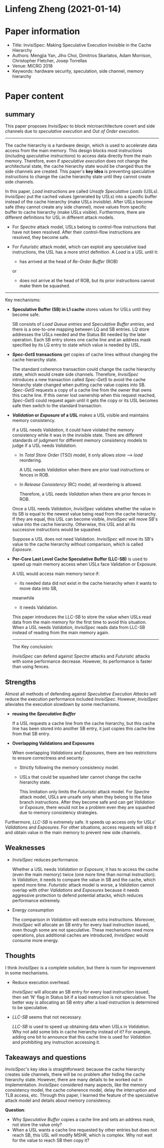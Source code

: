 # Linfeng Zheng (2021-01-14)

# Paper information

* Title: InvisiSpec: Making Speculative Execution Invisible in the Cache Hierarchy
* Authors: Mengjia Yan, Jiho Choi, Dimitrios Skarlatos, Adam Morrison, Christopher Fletcher, Josep Torrellas
* Venue: MICRO 2018
* Keywords: hardware security, speculation, side channel, memory hierarchy

# Paper content

## summary

This paper proposes *InvisiSpec* to block microarchitecture covert and side channels due to *speculative execution* and *Out of Order execution*.

---

The cache hierarchy is a hardware design, which is used to accelerate data access from the main memory. This design blocks most instructions (including *speculative instructions*) to access data directly from the main memory. Therefore, even if *speculative execution* does not change the architectural state, the cache hierarchy state would be changed thus the side channels are created. This paper's **key idea** is preventing speculative instructions to change the cache hierarchy state until they cannot create side channels.

In this paper, *Load* instructions are called *Unsafe Speculative Loads* (USLs). *InvisiSpec* put the cached values (generated by USLs) into a specific buffer instead of the cache hierarchy (make USLs invisible). After USLs become safe (they cannot create any side channel), move values from specific buffer to cache hierarchy (make USLs visible). Furthermore, there are different definitions for USL in different attack models.

* For *Spectre* attack model, USLs belong to control-flow instructions that have not been resolved. After their control-flow instructions are resolved, they become safe.
* For *Futuristic* attack model, which can exploit any speculative load instructions, the USL has a more strict definition. A *Load* is a USL until it:
  * has arrived at the head of *Re-Order Buffer* (ROB)

  or
  
  * does not arrive at the head of ROB, but its prior instructions cannot make them be squashed.

---

Key mechanisms:

* **Speculative Buffer (SB) in L1 cache** stores values for USLs until they become safe.

  SB consists of *Load Queue entries* and *Speculative Buffer entries*, and there is a one-to-one mapping between LQ and SB entries. LQ store addresses the USLs needed and the Status Bit needed by the later operation. Each SB entry stores one cache line and an address mask specified by its LQ entry to state which value is needed by USL.
* ***Spec-GetS* transactions** get copies of cache lines without changing the cache hierarchy state.

  The standard coherence transaction could change the cache hierarchy state, which would create side channels. Therefore, *InvisiSpec* introduces a new transaction called *Spec-GetS* to avoid the cache hierarchy state changed when putting cache value copies into SB. *Spec-GetS* requests a copy of a cache line from the owner that owns this cache line. If this owner lost ownership when this request reached, *Spec-GetS* could request again until it gets the copy or its USL becomes safe then switch to the standard transaction.
* ***Validation* or *Exposure* of a USL** makes a USL visible and maintains memory consistency.

  If a USL needs *Validation*, it could have violated the memory consistency while it was in the invisible state. There are different standards of judgment for different memory consistency models to judge if a USL needs *Validation*.
  * In *Total Store Order* (TSO) model, it only allows *store* --> *load* reordering.

    A USL needs *Validation* when there are prior load instructions or fences in ROB.
  * In *Release Consistency* (RC) model, all reordering is allowed.

    Therefore, a USL needs *Validation* when there are prior fences in ROB.

  Once a USL needs *Validation*, *InvisiSpec* validates whether the value in its SB is equal to the newest value being read from the cache hierarchy. If they are equal, this USL can become visible, *InvisiSpec* will move SB's value into the cache hierarchy. Otherwise, this USL and all its successive instructions would be squashed.

  Suppose a USL does not need Validation. *InvisiSpec* will move its SB's value to the cache hierarchy without comparison, which is called *Exposure*.
* **Per-Core Last Level Cache Speculative Buffer (LLC-SB)** is used to speed up main memory access when USLs face Validation or Exposure.

  A USL would access main memory twice if:
  * its needed data did not exist in the cache hierarchy when it wants to move data into SB,

  meanwhile
  * it needs Validation.

  This paper introduces the LLC-SB to store the value when USLs read data from the main memory for the first time to avoid this situation. When a USL needs *Validation*, *InvisiSpec* reads data from LLC-SB instead of reading from the main memory again.

  ---

  The Key conclusion:

  *InvisiSpec* can defend against *Spectre* attacks and *Futuristic* attacks with some performance decrease. However, its performance is faster than using fences.

## Strengths

Almost all methods of defending against *Speculative Execution Attacks* will reduce the execution performance included *InvisiSpec*. However, *InvisiSpec* alleviates the execution slowdown by some mechanisms.

* **reusing the *Speculative Buffer***

  If a USL requests a cache line from the cache hierarchy, but this cache line has been stored into another SB entry, it just copies this cache line from that SB entry.
* **Overlapping Validations and Exposures**

  When overlapping *Validations* and *Exposures*, there are two restrictions to ensure correctness and security:
  * Strictly following the memory consistency model.
  * USLs that could be squashed later cannot change the cache hierarchy state.

    This limitation only limits the *Futuristic* attack model. For *Spectre* attack model, USLs are unsafe only when they belong to the false branch instructions. After they become safe and can get *Validation* or *Exposure*, there would not be a problem even they are squashed due to memory consistency strategies.

Furthermore, *LLC-SB* is extremely safe. It speeds up access only for USLs' *Validations* and *Exposures*. For other situations, access requests will skip it and obtain value in the main memory to prevent new side channels.

## Weaknesses

* *InvisiSpec* reduces performance.

  Whether a USL needs *Validation* or *Exposure*, it has to access the cache (even the main memory) twice (one more time than normal instruction). In *Validation*, it needs to compare the value in SB and the cache, which spend more time. *Futuristic* attack model is worse, a *Validation* cannot overlap with other *Validations* and *Exposures* because it needs aggressive protection to defend potential attacks, which reduces performance extremely.
* Energy consumption

  The comparison in *Validation* will execute extra instructions. Moreover, *InvisiSpec* will allocate an SB entry for every load instruction issued, even though some are not speculative. These mechanisms need more operations, plus additional caches are introduced, *InvisiSpec* would consume more energy.

## Thoughts

I think *InvisiSpec* is a complete solution, but there is room for improvement in some mechanisms.

* Reduce execution overhead.

  *InvisiSpec* will allocate an SB entry for every load instruction issued, then set 'N' flag in Status bit if a load instruction is not speculative. The better way is allocating an SB entry after a load instruction is determined to be speculative.
* *LLC-SB* seems that not necessary.

  *LLC-SB* is used to speed up obtaining data when USLs in *Validation*. Why not add some bits in cache hierarchy instead of it? For example, adding one bit to announce that this cache line is used for *Validation* and prohibiting any instruction accessing it.

## Takeaways and questions

*InvisiSpec*'s key idea is straightforward: because the cache hierarchy creates side channels, there will be no problem after hiding the cache hierarchy state. However, there are many details to be worked out in implementation. *InvisiSpec* considered many aspects, like the memory consistency model, the cache coherence model, delay the interruption and TLB access, etc. Through this paper, I learned the feature of the speculative attack model and details about memory consistency.

**Question**:

* Why *Speculative Buffer* copies a cache line and sets an address mask, not store the value only?
* When a USL wants a cache line requested by other entries but does not reach SB, this USL will modify *MSHR*, which is complex. Why not wait for the value to reach SB then copy it?